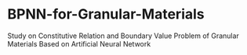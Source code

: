 # BPNN-for-Granular-Materials
Study on Constitutive Relation and Boundary Value Problem of Granular Materials Based on Artificial Neural Network
